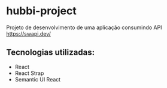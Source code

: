 # hubbi-project

Projeto de desenvolvimento de uma aplicação consumindo API  https://swapi.dev/  

## Tecnologias utilizadas:
- React
- React Strap
- Semantic UI React
